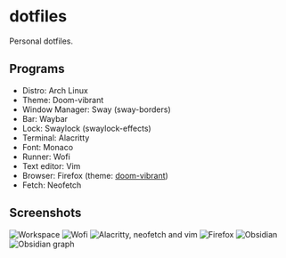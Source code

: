 # dotfiles
Personal dotfiles.

## Programs
- Distro: Arch Linux
- Theme: Doom-vibrant
- Window Manager: Sway (sway-borders)
- Bar: Waybar
- Lock: Swaylock (swaylock-effects)
- Terminal: Alacritty
- Font: Monaco
- Runner: Wofi
- Text editor: Vim
- Browser: Firefox (theme: [doom-vibrant](https://addons.mozilla.org/en-US/firefox/addon/doom-vibrant/))
- Fetch: Neofetch

## Screenshots

![Workspace](https://user-images.githubusercontent.com/82092080/151808031-7c73ca04-1c30-421e-a77b-13f2e564de87.png)
![Wofi](https://user-images.githubusercontent.com/82092080/151808156-95f422cb-b853-401b-954d-1caaba2dc075.png)
![Alacritty, neofetch and vim](https://user-images.githubusercontent.com/82092080/151808197-fd3e04ee-a254-48c5-b090-90de5866d78b.png)
![Firefox](https://user-images.githubusercontent.com/82092080/151808228-140980a0-e44d-456e-881d-85c45625b63a.png)
![Obsidian](https://user-images.githubusercontent.com/82092080/151808257-5b15c50f-8d8e-47ee-a98c-c23575234dee.png)
![Obsidian graph](https://user-images.githubusercontent.com/82092080/151808291-9e289d29-00dd-4c99-b59f-ad2eb217fa2c.png)
